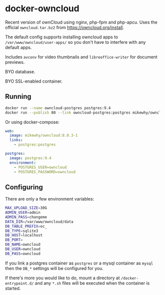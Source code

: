 # docker-owncloud

Recent version of ownCloud using nginx, php-fpm and php-apcu. Uses the official
`owncloud.tar.bz2` from https://owncloud.org/install.

The default config supports installing owncloud apps to
`/var/www/owncloud/user-apps/` so you don't have to interfere with any default
apps.

Includes `avconv` for video thumbnails and `libreoffice-writer` for document
previews.

BYO database.

BYO SSL-enabled container.

## Running

```bash
docker run --name owncloud-postgres postgres:9.4
docker run --publish 80 --link owncloud-postgres:postgres mikewhy/owncloud:8.0.3-1
```

Or using docker-compose:

```yaml
web:
  image: mikewhy/owncloud:8.0.3-1
  links:
    - postgres:postgres

postgres:
  image: postgres:9.4
  environment:
    - POSTGRES_USER=owncloud
    - POSTGRES_PASSWORD=owncloud
```

## Configuring

There are only a few environment variables:

```bash
MAX_UPLOAD_SIZE=30G
ADMIN_USER=admin
ADMIN_PASS=changeme
DATA_DIR=/var/www/owncloud/data
DB_TABLE_PREFIX=oc_
DB_TYPE=sqlite3
DB_HOST=localhost
DB_PORT=
DB_NAME=owncloud
DB_USER=owncloud
DB_PASS=owncloud
```

If you link a postgres container as `postgres` or a mysql container as `mysql`
then the `DB_*` settings will be configured for you.

If there's more you would like to do, mount a directory at
`/docker-entrypoint.d/` and any `*.sh` files will be executed when the
container is started.
